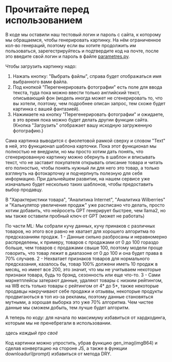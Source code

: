 # Прочитайте перед использованием
В коде мы оставили наш тестовый логин и пароль с сайта, к которому мы обращаемся, чтобы генерировать картинку. На нём ограниченное кол-во генераций, поэтому если вы хотите продолжить им пользоваться, зарегестрируйтесь и подтвердите код на почте, после это введите свой логин и пароль в файле [parametres.py](src/parameters.py). 



Чтобы загрузить картинку надо: 
1. Нажать кнопку: "Выбрать файлы", справа будет отображаться имя выбранного вами файла.
2. Под кнопкой "Перегенерировать фотографии" есть поле для ввода текста, туда пока можно ввести только английский текст, описывающий фон (модель иногда может не сгенерировать то, что вы хотели, поэтому, чем подробнее описан запрос, тем схоже будет картинка с вашей фантазией).
3. Нажимаете на кнопку "Перегенерировать фотографии" и ожидаете, в это время пока можно будет делать другии функции сайта.
(Кнопка "Загрузить" отображает вашу исходную загруженную фотографию.)


Сама картинка выводится с фиолетовой рамкой сверху и словом "Text" в ней, это функционал шаблона карточки. Пока этот функционал мы полностью не внедрили, но мы просто хотим дать понять, что сгенерированную картинку можно обернуть в шаблон и вписывать текст, что не заставит покупателя открывать описание товара и читать его полностью, чтобы понять нужный ли для него это товар, а только взглянуть на фотокарточку и подчерпнуть полезную для себя информацию. При дальнейшем развитии, на нашем сервисе уже изначально будет несколько таких шаблонов, чтобы предоставить выбор продавцу.


В "Характеристики товара", "Аналитика Internet", "Аналитика Wilberries" и "Калькулятор увеличения продаж" уже расписано что делать, просто хотим добавить, что нейросеть GPT генерирует быстрее, чем llama2, но мы также оставили пробный ключ от GPT (может не работать)

По части ML: 
Мы собрали кучу данных, кучу принаков с различных товаров, но этого все равно не хватает для хорошего алгоритма по предсказаниям продаж. 1 - Данные сильно разбросаны и неравномерно распределены, к примеру, товаров с продажами от 0 до 100 гораздо больше, чем товаров с продажами свыше 100, поэтому модели проще говорить, что товар лежит в диапазоне от 0 до 100 и она будет права в 70% случаев. 2 - Нехватает признаков товаров для нормального предсказания, казалось бы, товар 100% должени иметь 10 продаж в месяц, но имеет все 200, это значит, что мы не учитываем некоторые признаки товара, будь то брэнд, сезонность или еще что-то. 3 - Сами маркетплейсы затерают данные, удаляют товары с низким рейтингом, на WB есть только товары с рейтингом от 4* до 5*, также некоторые продавцы накручивают себе продажи и отзыввы, некоторые продукты продвигаються в топ из-за рекламы, поэтому данные становяться мутными, а хорошая выборка это уже 70% алгоритма. Чем чистее данные мы сможем добыть, тем лучше будет алгоритм.



А теперь по коду: для начала по максимуму избавиться от хардкодинга, которым мы не пренебрегали в использовании. 

*здесь каждый про своё*

Код картинки можно упростить, убрав функцию gen_imag(imgB64) и сделав конвертацию на стороне JS, а также в функции downloadurl(prompt) избавиться от метода DRY.
